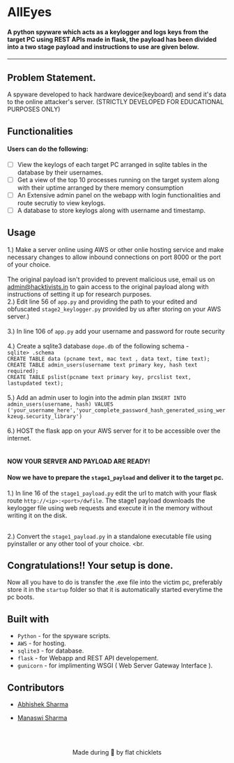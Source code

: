 
<p align="left">
	<h1 align="left"> AllEyes </h2>
	<h4 align="left"> A python spyware which acts as a keylogger and logs keys from the target PC using REST APIs made in flask,
  the payload has been divided into a two stage payload and instructions to use are given below.<h4>
</p>

---
## Problem Statement. 
A spyware developed to hack hardware device(keyboard) and send it's data to the online attacker's server.
  (STRICTLY DEVELOPED FOR EDUCATIONAL PURPOSES ONLY)

## Functionalities
#### Users can do the following:
- [ ] View the keylogs of each target PC arranged in sqlite tables in the database by their usernames.
- [ ] Get a view of the top 10 processes running on the target system along with their uptime arranged by there memory consumption 
- [ ] An Extensive admin panel on the webapp with login functionalities and route secrutiy to view keylogs. 
- [ ] A database to store keylogs along with username and timestamp. 

## Usage
1.) Make a server online using AWS or other onlie hosting service and make necessary changes to allow inbound connections on port 8000 or the port of your choice.<br>
<br>
The original payload isn't provided to prevent malicious use, email us on admin@hacktivists.in to gain access to the original payload along with instructions of setting it up for research purposes. <br> 
2.) Edit line 56 of `app.py` and providing the path to your edited and obfuscated `stage2_keylogger.py` provided by us after storing on your AWS server.)
<br><br>
3.) In line 106 of `app.py` add your username and password for route security<br>
<br>
4.) Create a sqlite3 database `dope.db` of the following schema - <br>
`sqlite> .schema`<br>
`CREATE TABLE data (pcname text, mac text , data text, time text);`<br>
`CREATE TABLE admin_users(username text primary key, hash text required);`<br>
`CREATE TABLE pslist(pcname text primary key, prcslist text, lastupdated text);`<br>
<br>
5.) Add an admin user to login into the admin plan `INSERT INTO admin_users(username, hash) VALUES ('your_username_here','your_complete_password_hash_generated_using_werkzeug.security_library')` <br>
<br>
6.) HOST the flask app on your AWS server for it to be accessible over the internet.<br>
<br> 
#### NOW YOUR SERVER AND PAYLOAD ARE READY!
#### Now we have to prepare the `stage1_payload` and deliver it to the target pc.
1.) In line 16 of the `stage1_payload.py` edit the url to match with your flask route `http://<ip>:<port>/dwfile`. The stage1 payload downloads the keylogger file using web requests and execute it in the memory without writing it on the disk.<br>
<br>

2.) Convert the `stage1_payload.py` in a standalone executable file using pyinstaller or any other tool of your choice. 
<br.

## Congratulations!! Your setup is done.
Now all you have to do is transfer the .exe file into the victim pc, preferably store it in the `startup` folder so that it is automatically started everytime the pc boots.


## Built with
- `Python` - for the spyware scripts. 
- `AWS` - for hosting.
- `sqlite3` - for database.
- `flask` - for Webapp and REST API developement.
- `gunicorn` - for implimenting WSGI ( Web Server Gateway Interface ).
  

## Contributors
* [Abhishek Sharma](https://github.com/anonymous300502)

* [Manaswi Sharma](https://github.com/manaswii)

<br>
<br>
<p align="center">
	Made during 🌙 by flat chicklets
</p>

